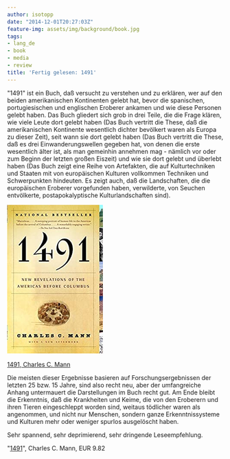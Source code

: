 ```yaml
---
author: isotopp
date: "2014-12-01T20:27:03Z"
feature-img: assets/img/background/book.jpg
tags:
- lang_de
- book
- media
- review
title: 'Fertig gelesen: 1491'
---
```

"1491" ist ein Buch, daß versucht zu verstehen und zu erklären, wer auf den beiden amerikanischen Kontinenten gelebt hat, bevor die spanischen, portugiesischen und englischen Eroberer ankamen und wie diese Personen gelebt haben. Das Buch gliedert sich grob in drei Teile, die die Frage klären, wie viele Leute dort gelebt haben (Das Buch vertritt die These, daß die amerikanischen Kontinente wesentlich dichter bevölkert waren als Europa zu dieser Zeit), seit wann sie dort gelebt haben (Das Buch vertritt die These, daß es drei Einwanderungswellen gegeben hat, von denen die erste wesentlich älter ist, als man gemeinhin annehmen mag - nämlich vor oder zum Beginn der letzten großen Eiszeit) und wie sie dort gelebt und überlebt haben (Das Buch zeigt eine Reihe von Artefakten, die auf Kulturtechniken und Staaten mit von europäischen Kulturen vollkommen Techniken und Schwerpunkten hindeuten. Es zeigt auch, daß die Landschaften, die die europäischen Eroberer vorgefunden haben, verwilderte, von Seuchen entvölkerte, postapokalyptische Kulturlandschaften sind).

[![](/uploads/2014/12/1491.jpg)](https://www.amazon.de/1491-Second-Revelations-Americas-Columbus-ebook/dp/B000JMKVE4)

[1491, Charles C. Mann](https://www.amazon.de/1491-Second-Revelations-Americas-Columbus-ebook/dp/B000JMKVE4)

Die meisten dieser Ergebnisse basieren auf Forschungsergebnissen der letzten 25 bzw. 15 Jahre, sind also recht neu, aber der umfangreiche Anhang untermauert die Darstellungen im Buch recht gut. Am Ende bleibt die Erkenntnis, daß die Krankheiten und Keime, die von den Eroberern und ihren Tieren eingeschleppt worden sind, weitaus tödlicher waren als angenommen, und nicht nur Menschen, sondern ganze Erkenntnissysteme und Kulturen mehr oder weniger spurlos ausgelöscht haben.

Sehr spannend, sehr deprimierend, sehr dringende Leseempfehlung.

"[1491](https://www.amazon.de/1491-Second-Revelations-Americas-Columbus-ebook/dp/B000JMKVE4)", Charles C. Mann, EUR 9.82
